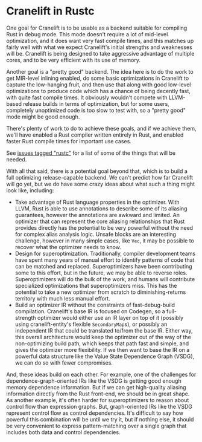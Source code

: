 Cranelift in Rustc
==================

One goal for Cranelift is to be usable as a backend suitable for
compiling Rust in debug mode. This mode doesn't require a lot of
mid-level optimization, and it does want very fast compile times, and
this matches up fairly well with what we expect Cranelift's initial
strengths and weaknesses will be. Cranelift is being designed to take
aggressive advantage of multiple cores, and to be very efficient with
its use of memory.

Another goal is a "pretty good" backend. The idea here is to do the work
to get MIR-level inlining enabled, do some basic optimizations in
Cranelift to capture the low-hanging fruit, and then use that along with
good low-level optimizations to produce code which has a chance of being
decently fast, with quite fast compile times. It obviously wouldn't
compete with LLVM-based release builds in terms of optimization, but for
some users, completely unoptimized code is too slow to test with, so a
"pretty good" mode might be good enough.

There's plenty of work to do to achieve these goals, and if we achieve
them, we'll have enabled a Rust compiler written entirely in Rust, and
enabled faster Rust compile times for important use cases.

See [issues tagged "rustc"](https://github.com/bytecodealliance/wasmtime/labels/cranelift%3Agoal%3Arustc)
for a list of some of the things that will be needed.

With all that said, there is a potential goal beyond that, which is to
build a full optimizing release-capable backend. We can't predict how
far Cranelift will go yet, but we do have some crazy ideas about what
such a thing might look like, including:

 - Take advantage of Rust language properties in the optimizer. With
   LLVM, Rust is able to use annotations to describe some of its
   aliasing guarantees, however the annotations are awkward and
   limited. An optimizer that can represent the core aliasing
   relationships that Rust provides directly has the potential to be
   very powerful without the need for complex alias analysis logic.
   Unsafe blocks are an interesting challenge, however in many simple
   cases, like `Vec`, it may be possible to recover what the optimizer
   needs to know.
 - Design for superoptimization. Traditionally, compiler development
   teams have spent many years of manual effort to identify patterns of
   code that can be matched and replaced. Superoptimizers have been
   contributing some to this effort, but in the future, we may be able
   to reverse roles. Superoptimizers will do the bulk of the work, and
   humans will contribute specialized optimizations that
   superoptimizers miss. This has the potential to take a new optimizer
   from scratch to diminishing-returns territory with much less manual
   effort.
 - Build an optimizer IR without the constraints of fast-debug-build
   compilation. Cranelift's base IR is focused on Codegen, so a
   full-strength optimizer would either use an IR layer on top of it
   (possibly using cranelift-entity's flexible `SecondaryMap`s), or
   possibly an independent IR that could be translated to/from the base
   IR. Either way, this overall architecture would keep the optimizer
   out of the way of the non-optimizing build path, which keeps that
   path fast and simple, and gives the optimizer more flexibility. If we
   then want to base the IR on a powerful data structure like the
   Value State Dependence Graph (VSDG), we can do so with fewer
   compromises.

And, these ideas build on each other. For example, one of the challenges
for dependence-graph-oriented IRs like the VSDG is getting good enough
memory dependence information. But if we can get high-quality aliasing
information directly from the Rust front-end, we should be in great
shape. As another example, it's often harder for superoptimizers to
reason about control flow than expression graphs. But, graph-oriented
IRs like the VSDG represent control flow as control dependencies. It's
difficult to say how powerful this combination will be until we try it,
but if nothing else, it should be very convenient to express
pattern-matching over a single graph that includes both data and control
dependencies.
